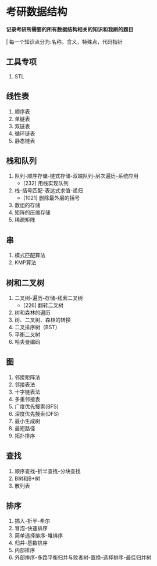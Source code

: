 <!--
 * @Author: MikyMing
 * @Date: 2021-07-22 17:34:34
 * @LastEditors: MikyMing
 * @LastEditTime: 2021-07-27 23:22:33
 * @Description: set
 * @Analysis: set
 * @FilePath: /algorithm/dataStructure/dataStructure_考研数据结构.md
-->
# 考研数据结构

**记录考研所需要的所有数据结构相关的知识和我刷的题目**

| 每一个知识点分为:名称，含义，特殊点，代码指针

## 工具专项
1. STL

## 线性表
1. 顺序表
2. 单链表
3. 双链表
4. 循环链表
5. 静态链表

## 栈和队列
1. 队列-顺序存储-链式存储-双端队列-层次遍历-系统应用
    - [232] 用栈实现队列
2. 栈-括号匹配-表达式求值-递归
    - [1021] 删除最外层的括号
3. 数组的存储
4. 矩阵的压缩存储
5. 稀疏矩阵

## 串
1. 模式匹配算法
2. KMP算法

## 树和二叉树
1. 二叉树-遍历-存储-线索二叉树
    - [226] 翻转二叉树
2. 树和森林的遍历
3. 树、二叉树、森林的转换
4. 二叉排序树（BST）
5. 平衡二叉树
6. 哈夫曼编码

## 图
1. 邻接矩阵法
2. 邻接表法
3. 十字链表法
4. 多重邻接表
5. 广度优先搜索(BFS)
6. 深度优先搜索(DFS)
7. 最小生成树
8. 最短路径
9. 拓扑排序

## 查找
1. 顺序查找-折半查找-分块查找
2. B树和B+树
3. 散列表

## 排序
1. 插入-折半-希尔
2. 冒泡-快速排序
3. 简单选择排序-堆排序
4. 归并-基数排序
5. 内部排序
6. 外部排序-多路平衡归并与败者树-置换-选择排序-最佳归并树